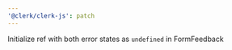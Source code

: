 ```yaml
---
'@clerk/clerk-js': patch
---
```


Initialize ref with both error states as `undefined` in FormFeedback

